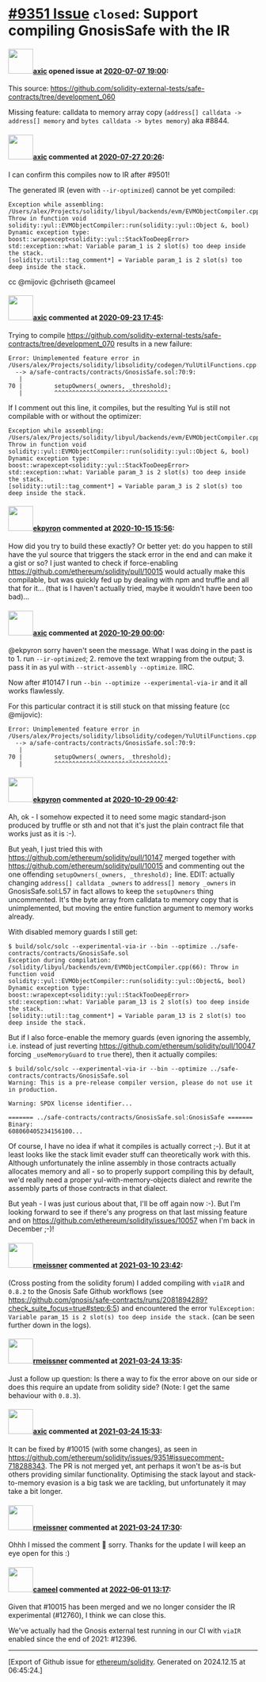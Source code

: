 # [\#9351 Issue](https://github.com/ethereum/solidity/issues/9351) `closed`: Support compiling GnosisSafe with the IR

#### <img src="https://avatars.githubusercontent.com/u/20340?v=4" width="50">[axic](https://github.com/axic) opened issue at [2020-07-07 19:00](https://github.com/ethereum/solidity/issues/9351):

This source: https://github.com/solidity-external-tests/safe-contracts/tree/development_060

Missing feature: calldata to memory array copy (`address[] calldata -> address[] memory` and `bytes calldata -> bytes memory`) aka #8844.


#### <img src="https://avatars.githubusercontent.com/u/20340?v=4" width="50">[axic](https://github.com/axic) commented at [2020-07-27 20:26](https://github.com/ethereum/solidity/issues/9351#issuecomment-664620169):

I can confirm this compiles now to IR after #9501!

The generated IR (even with `--ir-optimized`) cannot be yet compiled:
```
Exception while assembling: /Users/alex/Projects/solidity/libyul/backends/evm/EVMObjectCompiler.cpp(66): Throw in function void solidity::yul::EVMObjectCompiler::run(solidity::yul::Object &, bool)
Dynamic exception type: boost::wrapexcept<solidity::yul::StackTooDeepError>
std::exception::what: Variable param_1 is 2 slot(s) too deep inside the stack.
[solidity::util::tag_comment*] = Variable param_1 is 2 slot(s) too deep inside the stack.
```

cc @mijovic @chriseth @cameel

#### <img src="https://avatars.githubusercontent.com/u/20340?v=4" width="50">[axic](https://github.com/axic) commented at [2020-09-23 17:45](https://github.com/ethereum/solidity/issues/9351#issuecomment-697774789):

Trying to compile https://github.com/solidity-external-tests/safe-contracts/tree/development_070 results in a new failure:
```
Error: Unimplemented feature error in /Users/alex/Projects/solidity/libsolidity/codegen/YulUtilFunctions.cpp:2718
  --> a/safe-contracts/contracts/GnosisSafe.sol:70:9:
   |
70 |         setupOwners(_owners, _threshold);
   |         ^^^^^^^^^^^^^^^^^^^^^^^^^^^^^^^^
```

If I comment out this line, it compiles, but the resulting Yul is still not compilable with or without the optimizer:
```
Exception while assembling: /Users/alex/Projects/solidity/libyul/backends/evm/EVMObjectCompiler.cpp(66): Throw in function void solidity::yul::EVMObjectCompiler::run(solidity::yul::Object &, bool)
Dynamic exception type: boost::wrapexcept<solidity::yul::StackTooDeepError>
std::exception::what: Variable param_3 is 2 slot(s) too deep inside the stack.
[solidity::util::tag_comment*] = Variable param_3 is 2 slot(s) too deep inside the stack.
```

#### <img src="https://avatars.githubusercontent.com/u/1347491?v=4" width="50">[ekpyron](https://github.com/ekpyron) commented at [2020-10-15 15:56](https://github.com/ethereum/solidity/issues/9351#issuecomment-709422110):

How did you try to build these exactly? Or better yet: do you happen to still have the yul source that triggers the stack error in the end and can make it a gist or so? I just wanted to check if force-enabling https://github.com/ethereum/solidity/pull/10015 would actually make this compilable, but was quickly fed up by dealing with npm and truffle and all that for it... (that is I haven't actually tried, maybe it wouldn't have been too bad)...

#### <img src="https://avatars.githubusercontent.com/u/20340?v=4" width="50">[axic](https://github.com/axic) commented at [2020-10-29 00:00](https://github.com/ethereum/solidity/issues/9351#issuecomment-718275690):

@ekpyron sorry haven't seen the message. What I was doing in the past is to 1. run `--ir-optimized`; 2. remove the text wrapping from the output; 3. pass it in as yul with `--strict-assembly --optimize`. IIRC.

Now after #10147 I run `--bin --optimize --experimental-via-ir` and it all works flawlessly.

For this particular contract it is still stuck on that missing feature (cc @mijovic): 
```
Error: Unimplemented feature error in /Users/alex/Projects/solidity/libsolidity/codegen/YulUtilFunctions.cpp:3362
  --> a/safe-contracts/contracts/GnosisSafe.sol:70:9:
   |
70 |         setupOwners(_owners, _threshold);
   |         ^^^^^^^^^^^^^^^^^^^^^^^^^^^^^^^^
```

#### <img src="https://avatars.githubusercontent.com/u/1347491?v=4" width="50">[ekpyron](https://github.com/ekpyron) commented at [2020-10-29 00:42](https://github.com/ethereum/solidity/issues/9351#issuecomment-718288343):

Ah, ok - I somehow expected it to need some magic standard-json produced by truffle or sth and not that it's just the plain contract file that works just as it is :-).

But yeah, I just tried this with https://github.com/ethereum/solidity/pull/10147 merged together with https://github.com/ethereum/solidity/pull/10015 and commenting out the one offending ``setupOwners(_owners, _threshold);`` line. EDIT: actually changing ``address[] calldata _owners`` to ``address[] memory _owners`` in GnosisSafe.sol:L57 in fact allows to keep the ``setupOwners`` thing uncommented. It's the byte array from calldata to memory copy that is unimplemented, but moving the entire function argument to memory works already.

With disabled memory guards I still get:
```
$ build/solc/solc --experimental-via-ir --bin --optimize ../safe-contracts/contracts/GnosisSafe.sol 
Exception during compilation: /solidity/libyul/backends/evm/EVMObjectCompiler.cpp(66): Throw in function void solidity::yul::EVMObjectCompiler::run(solidity::yul::Object&, bool)
Dynamic exception type: boost::wrapexcept<solidity::yul::StackTooDeepError>
std::exception::what: Variable param_13 is 2 slot(s) too deep inside the stack.
[solidity::util::tag_comment*] = Variable param_13 is 2 slot(s) too deep inside the stack.
```

But if I also force-enable the memory guards (even ignoring the assembly, i.e. instead of just reverting https://github.com/ethereum/solidity/pull/10047 forcing ``_useMemoryGuard`` to ``true`` there), then it actually compiles:

```
$ build/solc/solc --experimental-via-ir --bin --optimize ../safe-contracts/contracts/GnosisSafe.sol 
Warning: This is a pre-release compiler version, please do not use it in production.

Warning: SPDX license identifier...

======= ../safe-contracts/contracts/GnosisSafe.sol:GnosisSafe =======
Binary:
608060405234156100...
```
Of course, I have no idea if what it compiles is actually correct ;-). But it at least looks like the stack limit evader stuff can theoretically work with this.
Although unfortunately the inline assembly in those contracts actually allocates memory and all - so to properly support compiling this by default, we'd really need a proper yul-with-memory-objects dialect and rewrite the assembly parts of those contracts in that dialect.

But yeah - I was just curious about that, I'll be off again now :-). But I'm looking forward to see if there's any progress on that last missing feature and on https://github.com/ethereum/solidity/issues/10057 when I'm back in December ;-)!

#### <img src="https://avatars.githubusercontent.com/u/2896048?u=50e53ac7c29c28cc4ed55ff0e65d66d7c9c39cf2&v=4" width="50">[rmeissner](https://github.com/rmeissner) commented at [2021-03-10 23:42](https://github.com/ethereum/solidity/issues/9351#issuecomment-796293172):

(Cross posting from the solidity forum)
I added compiling with `viaIR` and `0.8.2` to the Gnosis Safe Github workflows (see https://github.com/gnosis/safe-contracts/runs/2081894289?check_suite_focus=true#step:6:5) and encountered the error `YulException: Variable param_15 is 2 slot(s) too deep inside the stack.` (can be seen further down in the logs).

#### <img src="https://avatars.githubusercontent.com/u/2896048?u=50e53ac7c29c28cc4ed55ff0e65d66d7c9c39cf2&v=4" width="50">[rmeissner](https://github.com/rmeissner) commented at [2021-03-24 13:35](https://github.com/ethereum/solidity/issues/9351#issuecomment-805827265):

Just a follow up question: Is there a way to fix the error above on our side or does this require an update from solidity side? (Note: I get the same behaviour with `0.8.3`).

#### <img src="https://avatars.githubusercontent.com/u/20340?v=4" width="50">[axic](https://github.com/axic) commented at [2021-03-24 15:33](https://github.com/ethereum/solidity/issues/9351#issuecomment-805925887):

It can be fixed by #10015 (with some changes), as seen in https://github.com/ethereum/solidity/issues/9351#issuecomment-718288343. The PR is not merged yet, ant perhaps it won't be as-is but others providing similar functionality. Optimising the stack layout and stack-to-memory evasion is a big task we are tackling, but unfortunately it may take a bit longer.

#### <img src="https://avatars.githubusercontent.com/u/2896048?u=50e53ac7c29c28cc4ed55ff0e65d66d7c9c39cf2&v=4" width="50">[rmeissner](https://github.com/rmeissner) commented at [2021-03-24 17:30](https://github.com/ethereum/solidity/issues/9351#issuecomment-806020357):

Ohhh I missed the comment 🤦 sorry. Thanks for the update I will keep an eye open for this :)

#### <img src="https://avatars.githubusercontent.com/u/137030?v=4" width="50">[cameel](https://github.com/cameel) commented at [2022-06-01 13:17](https://github.com/ethereum/solidity/issues/9351#issuecomment-1143601102):

Given that #10015 has been merged and we no longer consider the IR experimental (#12760), I think we can close this.

We've actually had the Gnosis external test running in our CI with `viaIR` enabled since the end of 2021: #12396.


-------------------------------------------------------------------------------



[Export of Github issue for [ethereum/solidity](https://github.com/ethereum/solidity). Generated on 2024.12.15 at 06:45:24.]
